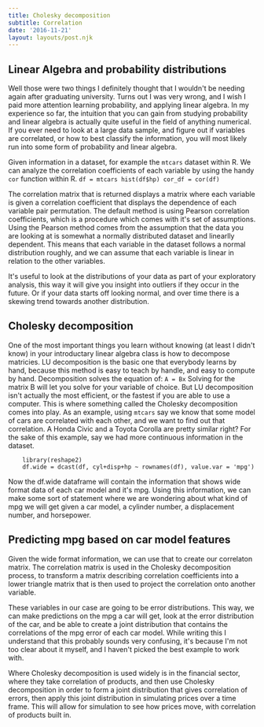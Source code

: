 ```yaml
---
title: Cholesky decomposition
subtitle: Correlation
date: '2016-11-21'
layout: layouts/post.njk
---
```


## Linear Algebra and probability distributions

Well those were two things I definitely thought that I wouldn't be needing
again after graduating university. Turns out I was very wrong, and I wish I
paid more attention learning probability, and applying linear algebra. In my
experience so far, the intuition that you can gain from studying probability
and linear algebra is actually quite useful in the field of anything
numerical. If you ever need to look at a large data sample, and figure out if
variables are correlated, or how to best classify the information, you will
most likely run into some form of probability and linear algebra.

Given information in a dataset, for example the `mtcars` dataset within R. We
can analyze the correlation coefficients of each variable by using the handy
`cor` function within R. ` df = mtcars hist(df$hp) cor_df = cor(df) `

The correlation matrix that is returned displays a matrix where each variable
is given a correlation coefficient that displays the dependence of each
variable pair permutation. The default method is using Pearson correlation
coefficients, which is a procedure which comes with it's set of assumptions.
Using the Pearson method comes from the assumption that the data you are
looking at is somewhat a normally distributed dataset and linearlly dependent.
This means that each variable in the dataset follows a normal distribution
roughly, and we can assume that each variable is linear in relation to the
other variables.

It's useful to look at the distributions of your data as part of your
exploratory analysis, this way it will give you insight into outliers if they
occur in the future. Or if your data starts off looking normal, and over time
there is a skewing trend towards another distribution.

## Cholesky decomposition

One of the most important things you learn without knowing (at least I didn't
know) in your introductary linear algebra class is how to decompose matricies.
LU decomposition is the basic one that everybody learns by hand, because this
method is easy to teach by handle, and easy to compute by hand. Decomposition
solves the equation of: ` A = Bx ` Solving for the matrix B will let you solve
for your variable of choice. But LU decomposition isn't actually the most
efficient, or the fastest if you are able to use a computer. This is where
something called the Cholesky decomposition comes into play. As an example,
using `mtcars` say we know that some model of cars are correlated with each
other, and we want to find out that correlation. A Honda Civic and a Toyota
Corolla are pretty similar right? For the sake of this example, say we had
more continuous information in the dataset.

```
    library(reshape2)
    df.wide = dcast(df, cyl+disp+hp ~ rownames(df), value.var = 'mpg')
```

Now the df.wide dataframe will contain the information that shows wide format
data of each car model and it's mpg. Using this information, we can make some
sort of statement where we are wondering about what kind of mpg we will get
given a car model, a cylinder number, a displacement number, and horsepower.

## Predicting mpg based on car model features

Given the wide format information, we can use that to create our correlaton
matrix. The correlation matrix is used in the Cholesky decomposition process,
to transform a matrix describing correlation coefficients into a lower
triangle matrix that is then used to project the correlation onto another
variable.

These variables in our case are going to be error distributions. This way, we
can make predictions on the mpg a car will get, look at the error distribution
of the car, and be able to create a joint distribution that contains the
correlations of the mpg error of each car model. While writing this I
understand that this probably sounds very confusing, it's because I'm not too
clear about it myself, and I haven't picked the best example to work with.

Where Cholesky decomposition is used widely is in the financial sector, where
they take correlation of products, and then use Cholesky decomposition in
order to form a joint distribution that gives correlation of errors, then
apply this joint distribution in simulating prices over a time frame. This
will allow for simulation to see how prices move, with correlation of products
built in.